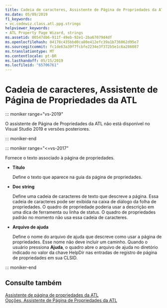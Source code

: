 ```yaml
---
title: Cadeia de caracteres, Assistente de Página de Propriedades da ATL
ms.date: 05/09/2019
f1_keywords:
- vc.codewiz.class.atl.ppg.strings
helpviewer_keywords:
- ATL Property Page Wizard, strings
ms.assetid: 00547db6-911f-49eb-92e1-2ba67079d4df
ms.openlocfilehash: 04178c435bbd0ca80e412efc39a1b736062d95e7
ms.sourcegitcommit: fc1de63a39f7fcbfe2234e3f372b5e1c6a286087
ms.translationtype: MT
ms.contentlocale: pt-BR
ms.lasthandoff: 05/15/2019
ms.locfileid: "65706761"
---
```

# <a name="strings-atl-property-page-wizard"></a>Cadeia de caracteres, Assistente de Página de Propriedades da ATL

::: moniker range="vs-2019"

O assistente de Página de Propriedades da ATL não está disponível no Visual Studio 2019 e versões posteriores.

::: moniker-end

::: moniker range="<=vs-2017"

Fornece o texto associado à página de propriedades.

- **Título**

   Define o texto que aparece na guia da página de propriedades.

- **Doc string**

   Define uma cadeia de caracteres de texto que descreve a página. Essa cadeia de caracteres pode ser exibida na caixa de diálogo da folha de propriedades. O quadro de propriedade poderia usar a descrição em uma dica de ferramenta ou linha de status. O quadro de propriedades padrão no momento não usa essa cadeia de caracteres.

- **Arquivo de ajuda**

   Define o nome do arquivo de ajuda que descreve como usar a página de propriedades. Esse nome não deve incluir um caminho. Quando o usuário pressiona **Ajuda**, o quadro abre o arquivo de ajuda no diretório indicado no valor da chave HelpDir nas entradas de registro de página de propriedades em sua CLSID.

::: moniker-end

## <a name="see-also"></a>Consulte também

[Assistente de página de propriedades da ATL](../../atl/reference/atl-property-page-wizard.md)<br/>
[Opções, Assistente de Página de Propriedades da ATL](../../atl/reference/options-atl-property-page-wizard.md)
